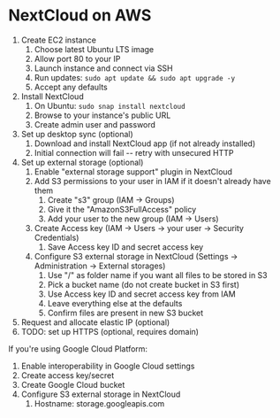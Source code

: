 # NextCloud on AWS

1. Create EC2 instance
    1. Choose latest Ubuntu LTS image
    2. Allow port 80 to your IP
    3. Launch instance and connect via SSH
    4. Run updates: `sudo apt update && sudo apt upgrade -y`
    5. Accept any defaults
2. Install NextCloud
    1. On Ubuntu: `sudo snap install nextcloud`
    2. Browse to your instance's public URL
    3. Create admin user and password
3. Set up desktop sync (optional)
    1. Download and install NextCloud app (if not already installed)
    2. Initial connection will fail -- retry with unsecured HTTP
4. Set up external storage (optional)
    1. Enable "external storage support" plugin in NextCloud
    2. Add S3 permissions to your user in IAM if it doesn't already have them
        1. Create "s3" group (IAM -> Groups)
        2. Give it the "AmazonS3FullAccess" policy
        3. Add your user to the new group (IAM -> Users)
    3. Create Access key (IAM -> Users -> your user -> Security Credentials)
        1. Save Access key ID and secret access key
    4. Configure S3 external storage in NextCloud (Settings -> Administration -> External storages)
        1. Use "/" as folder name if you want all files to be stored in S3
        2. Pick a bucket name (do not create bucket in S3 first)
        3. Use Access key ID and secret access key from IAM
        4. Leave everything else at the defaults
        5. Confirm files are present in new S3 bucket
5. Request and allocate elastic IP (optional)
6. TODO: set up HTTPS (optional, requires domain)

If you're using Google Cloud Platform:

1. Enable interoperability in Google Cloud settings
2. Create access key/secret
3. Create Google Cloud bucket
4. Configure S3 external storage in NextCloud
    1. Hostname: storage.googleapis.com

